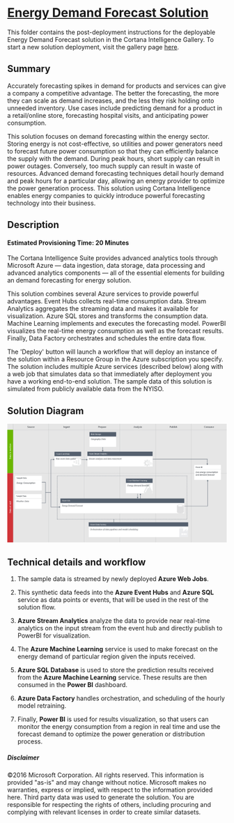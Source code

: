 # [Energy Demand Forecast Solution](https://go.microsoft.com/fwlink/?linkid=831187)

This folder contains the post-deployment instructions for the deployable Energy Demand Forecast solution in the Cortana Intelligence Gallery. To start a new solution deployment, visit the gallery page [here](https://go.microsoft.com/fwlink/?linkid=831187).

<Guide type="PostDeploymentGuidance" url="https://github.com/Azure/cortana-intelligence-energy-demand-forecasting/blob/master/Automated%20Deployment%20Guide/Energy%20Forecast%20Solution%20Post%20Deployment%20Instructions.md"/>


## Summary
<Guide type="Summary">
Accurately forecasting spikes in demand for products and services can give a company a competitive advantage. The better the forecasting, the more they can scale as demand increases, and the less they risk holding onto unneeded inventory. Use cases include predicting demand for a product in a retail/online store, forecasting hospital visits, and anticipating power consumption.

This solution focuses on demand forecasting within the energy sector. Storing energy is not cost-effective, so utilities and power generators need to forecast future power consumption so that they can efficiently balance the supply with the demand. During peak hours, short supply can result in power outages. Conversely, too much supply can result in waste of resources. Advanced demand forecasting techniques detail hourly demand and peak hours for a particular day, allowing an energy provider to optimize the power generation process. This solution using Cortana Intelligence enables energy companies to quickly introduce powerful forecasting technology into their business.
</Guide>

## Description

#### Estimated Provisioning Time: 20 Minutes

The Cortana Intelligence Suite provides advanced analytics tools through Microsoft Azure — data ingestion, data storage, data processing and advanced analytics components — all of the essential elements for building an demand forecasting for energy solution.

This solution combines several Azure services to provide powerful advantages. Event Hubs collects real-time consumption data. Stream Analytics aggregates the streaming data and makes it available for visualization. Azure SQL stores and transforms the consumption data. Machine Learning implements and executes the forecasting model. PowerBI visualizes the real-time energy consumption as well as the forecast results. Finally, Data Factory orchestrates and schedules the entire data flow.

The 'Deploy' button will launch a workflow that will deploy an instance of the solution within a Resource Group in the Azure subscription you specify. The solution includes multiple Azure services (described below) along with a web job that simulates data so that immediately after deployment you have a working end-to-end solution. The sample data of this solution is simulated from publicly available data from the NYISO.

## Solution Diagram
![Solution Diagram](Figures/energyforecastingdiagram.png)

## Technical details and workflow
1.	The sample data is streamed by newly deployed **Azure Web Jobs**.

2.	This synthetic data feeds into the **Azure Event Hubs** and **Azure SQL** service as data points or events, that will be used in the rest of the solution flow.

3.	**Azure Stream Analytics** analyze the data to provide near real-time analytics on the input stream from the event hub and directly publish to PowerBI for visualization.

4.	The **Azure Machine Learning** service is used to make forecast on the energy demand of particular region given the inputs received.

5.	**Azure SQL Database** is used to store the prediction results received from the **Azure Machine Learning** service. These results are then consumed in the **Power BI** dashboard.

6. **Azure Data Factory** handles orchestration, and scheduling of the hourly model retraining.

7.	Finally, **Power BI** is used for results visualization, so that users can monitor the energy consumption from a region in real time and use the forecast demand to optimize the power generation or distribution process.

##### Disclaimer
©2016 Microsoft Corporation. All rights reserved.  This information is provided "as-is" and may change without notice. Microsoft makes no warranties, express or implied, with respect to the information provided here.  Third party data was used to generate the solution.  You are responsible for respecting the rights of others, including procuring and complying with relevant licenses in order to create similar datasets.
